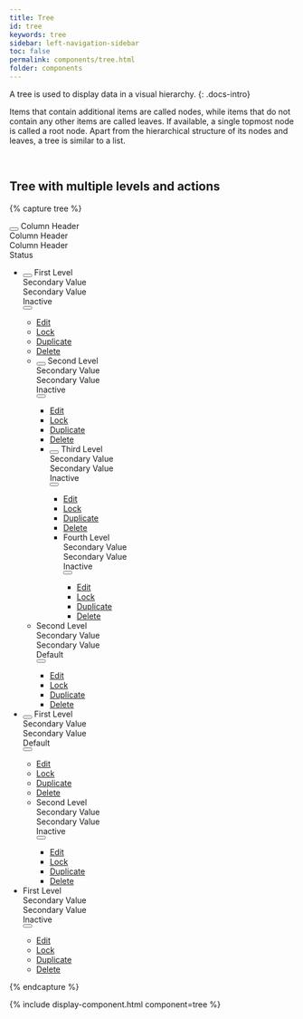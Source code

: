 ```yaml
---
title: Tree
id: tree
keywords: tree
sidebar: left-navigation-sidebar
toc: false
permalink: components/tree.html
folder: components
---
```


A tree is used to display data in a visual hierarchy.
{: .docs-intro}

Items that contain additional items are called nodes, while items that do not contain any other items are called leaves. If available, a single topmost node is called a root node. Apart from the hierarchical structure of its nodes and leaves, a tree is similar to a list.

<br>

## Tree with multiple levels and actions

{% capture tree %}
<div class="fd-tree fd-tree--header">
    <div class="fd-tree__row fd-tree__row--header">
        <div class="fd-tree__col fd-tree__col--control">
            <button class="fd-tree__control" aria-label="Expand all" aria-controls="tWsod582" aria-pressed="false"></button>
            Column Header
        </div>
        <div class="fd-tree__col">
            Column Header
        </div>
        <div class="fd-tree__col">
            Column Header
        </div>
        <div class="fd-tree__col">
            Status
        </div>
        <div class="fd-tree__col fd-tree__col--actions">
        </div>
    </div>
</div>
<ul class="fd-tree" id="tWsod582" role="tree">
    <li class="fd-tree__item" role="treeitem" id="inYUX852" aria-expanded="false">
        <div class="fd-tree__row">
            <div class="fd-tree__col fd-tree__col--control">
                <button class="fd-tree__control" aria-label="Expand" aria-controls="inYUX852"
                aria-pressed="false"></button>
                First Level
            </div>
            <div class="fd-tree__col">
                Secondary Value
            </div>
            <div class="fd-tree__col">
                Secondary Value
            </div>
            <div class="fd-tree__col">
                <span class="fd-label">
                    Inactive
                </span>
            </div>
            <div class="fd-tree__col fd-tree__col--actions">
               <div class="fd-popover fd-popover--right">
                    <div class="fd-popover__control">
                        <button class="fd-button fd-button--transparent sap-icon--overflow" aria-controls="j2lk3j" aria-haspopup="true" aria-expanded="false" aria-label="More"></button>
                    </div>
                    <div class="fd-popover__body fd-popover__body--right" aria-hidden="true" id="j2lk3j">
                        <nav class="fd-menu">
                            <ul class="fd-menu__list">
                                <li><a href="#" class="fd-menu__item">Edit</a></li>
                                <li><a href="#" class="fd-menu__item">Lock</a></li>
                                <li><a href="#" class="fd-menu__item">Duplicate</a></li>
                                <li><a href="#" class="fd-menu__item">Delete</a></li>
                            </ul>
                        </nav>
                    </div>
                </div>
            </div>
        </div>
        <ul class="fd-tree__group fd-tree__group--sublevel-1 is-hidden" role="group" aria-hidden="true">
            <li class="fd-tree__item" role="treeitem" id="Bxd8s850" aria-expanded="false">
                <div class="fd-tree__row">
                    <div class="fd-tree__col fd-tree__col--control">
                        <button class="fd-tree__control" aria-label="Expand" aria-controls="Bxd8s850"
                        aria-pressed="false"></button>
                        Second Level
                    </div>
                    <div class="fd-tree__col">
                        Secondary Value
                    </div>
                    <div class="fd-tree__col">
                        Secondary Value
                    </div>
                    <div class="fd-tree__col">
                        <span class="fd-label">
                            Inactive
                        </span>
                    </div>
                    <div class="fd-tree__col fd-tree__col--actions">
                        <div class="fd-popover fd-popover--right">
                            <div class="fd-popover__control">
                                <button class="fd-button fd-button--transparent sap-icon--overflow" aria-controls="lklkj3" aria-haspopup="true" aria-expanded="false" aria-label="More"></button>
                            </div>
                            <div class="fd-popover__body fd-popover__body--right" aria-hidden="true" id="lklkj3">
                                <nav class="fd-menu">
                                    <ul class="fd-menu__list">
                                        <li><a href="#" class="fd-menu__item">Edit</a></li>
                                        <li><a href="#" class="fd-menu__item">Lock</a></li>
                                        <li><a href="#" class="fd-menu__item">Duplicate</a></li>
                                        <li><a href="#" class="fd-menu__item">Delete</a></li>
                                    </ul>
                                </nav>
                            </div>
                        </div>
                    </div>
                </div>
                <ul class="fd-tree__group fd-tree__group--sublevel-2 is-hidden" role="group" aria-hidden="true">
                    <li class="fd-tree__item" role="treeitem" id="qz9hB117" aria-expanded="false">
                        <div class="fd-tree__row">
                            <div class="fd-tree__col fd-tree__col--control">
                                <button class="fd-tree__control" aria-label="Expand" aria-controls="qz9hB117"
                                aria-pressed="false"></button>
                                Third Level
                            </div>
                            <div class="fd-tree__col">
                                Secondary Value
                            </div>
                            <div class="fd-tree__col">
                                Secondary Value
                            </div>
                            <div class="fd-tree__col">
                                <span class="fd-label">
                                    Inactive
                                </span>
                            </div>
                            <div class="fd-tree__col fd-tree__col--actions">
                                <div class="fd-popover fd-popover--right">
                                    <div class="fd-popover__control">
                                        <button class="fd-button fd-button--transparent sap-icon--overflow" aria-controls="asofjh3" aria-haspopup="true" aria-expanded="false" aria-label="More"></button>
                                    </div>
                                    <div class="fd-popover__body fd-popover__body--right" aria-hidden="true" id="asofjh3">
                                        <nav class="fd-menu">
                                            <ul class="fd-menu__list">
                                                <li><a href="#" class="fd-menu__item">Edit</a></li>
                                                <li><a href="#" class="fd-menu__item">Lock</a></li>
                                                <li><a href="#" class="fd-menu__item">Duplicate</a></li>
                                                <li><a href="#" class="fd-menu__item">Delete</a></li>
                                            </ul>
                                        </nav>
                                    </div>
                                </div>
                            </div>
                        </div>
                        <ul class="fd-tree__group fd-tree__group--sublevel-3 is-hidden"
                        role="group" aria-hidden="true">
                            <li class="fd-tree__item" role="treeitem">
                                <div class="fd-tree__row">
                                    <div class="fd-tree__col fd-tree__col--control">
                                        Fourth Level
                                    </div>
                                    <div class="fd-tree__col">
                                        Secondary Value
                                    </div>
                                    <div class="fd-tree__col">
                                        Secondary Value
                                    </div>
                                    <div class="fd-tree__col">
                                        <span class="fd-label">
                                            Inactive
                                        </span>
                                    </div>
                                    <div class="fd-tree__col fd-tree__col--actions">
                                       <div class="fd-popover fd-popover--right">
                                            <div class="fd-popover__control">
                                                <button class="fd-button fd-button--transparent sap-icon--overflow" aria-controls="iouh3" aria-haspopup="true" aria-expanded="false" aria-label="More"></button>
                                            </div>
                                            <div class="fd-popover__body fd-popover__body--right" aria-hidden="true" id="iouh3">
                                                <nav class="fd-menu">
                                                    <ul class="fd-menu__list">
                                                        <li><a href="#" class="fd-menu__item">Edit</a></li>
                                                        <li><a href="#" class="fd-menu__item">Lock</a></li>
                                                        <li><a href="#" class="fd-menu__item">Duplicate</a></li>
                                                        <li><a href="#" class="fd-menu__item">Delete</a></li>
                                                    </ul>
                                                </nav>
                                            </div>
                                        </div>
                                    </div>
                                </div>
                            </li>
                        </ul>
                    </li>
                </ul>
            </li>
            <li class="fd-tree__item" role="treeitem">
                <div class="fd-tree__row">
                    <div class="fd-tree__col fd-tree__col--control">
                        Second Level
                    </div>
                    <div class="fd-tree__col">
                        Secondary Value
                    </div>
                    <div class="fd-tree__col">
                        Secondary Value
                    </div>
                    <div class="fd-tree__col">
                        <span class="fd-label">
                            Default
                        </span>
                    </div>
                    <div class="fd-tree__col fd-tree__col--actions">
                        <div class="fd-popover fd-popover--right">
                            <div class="fd-popover__control">
                                <button class="fd-button fd-button--transparent sap-icon--overflow" aria-controls="jk3333" aria-haspopup="true" aria-expanded="false" aria-label="More"></button>
                            </div>
                            <div class="fd-popover__body fd-popover__body--right" aria-hidden="true" id="jk3333">
                                <nav class="fd-menu">
                                    <ul class="fd-menu__list">
                                        <li><a href="#" class="fd-menu__item">Edit</a></li>
                                        <li><a href="#" class="fd-menu__item">Lock</a></li>
                                        <li><a href="#" class="fd-menu__item">Duplicate</a></li>
                                        <li><a href="#" class="fd-menu__item">Delete</a></li>
                                    </ul>
                                </nav>
                            </div>
                        </div>
                    </div>
                </div>
            </li>
        </ul>
    </li>
    <li class="fd-tree__item" role="treeitem" id="lkEDI899" aria-expanded="false">
        <div class="fd-tree__row">
            <div class="fd-tree__col fd-tree__col--control">
                <button class="fd-tree__control" aria-label="Expand" aria-controls="lkEDI899"
                aria-pressed="false"></button>
                First Level
            </div>
            <div class="fd-tree__col">
                Secondary Value
            </div>
            <div class="fd-tree__col">
                Secondary Value
            </div>
            <div class="fd-tree__col">
                <span class="fd-label">
                    Default
                </span>
            </div>
            <div class="fd-tree__col fd-tree__col--actions">
                <div class="fd-popover fd-popover--right">
                    <div class="fd-popover__control">
                        <button class="fd-button fd-button--transparent sap-icon--overflow" aria-controls="asdhjb3" aria-haspopup="true" aria-expanded="false" aria-label="More"></button>
                    </div>
                    <div class="fd-popover__body fd-popover__body--right" aria-hidden="true" id="asdhjb3">
                        <nav class="fd-menu">
                            <ul class="fd-menu__list">
                                <li><a href="#" class="fd-menu__item">Edit</a></li>
                                <li><a href="#" class="fd-menu__item">Lock</a></li>
                                <li><a href="#" class="fd-menu__item">Duplicate</a></li>
                                <li><a href="#" class="fd-menu__item">Delete</a></li>
                            </ul>
                        </nav>
                    </div>
                </div>
            </div>
        </div>
        <ul class="fd-tree__group fd-tree__group--sublevel-1 is-hidden" role="group" aria-hidden="true">
            <li class="fd-tree__item" role="treeitem">
                <div class="fd-tree__row">
                    <div class="fd-tree__col fd-tree__col--control">
                        Second Level
                    </div>
                    <div class="fd-tree__col">
                        Secondary Value
                    </div>
                    <div class="fd-tree__col">
                        Secondary Value
                    </div>
                    <div class="fd-tree__col">
                        <span class="fd-label">
                            Inactive
                        </span>
                    </div>
                    <div class="fd-tree__col fd-tree__col--actions">
                        <div class="fd-popover fd-popover--right">
                            <div class="fd-popover__control">
                                <button class="fd-button fd-button--transparent sap-icon--overflow" aria-controls="hkjhkjh3" aria-haspopup="true" aria-expanded="false" aria-label="More"></button>
                            </div>
                            <div class="fd-popover__body fd-popover__body--right" aria-hidden="true" id="hkjhkjh3">
                                <nav class="fd-menu">
                                    <ul class="fd-menu__list">
                                        <li><a href="#" class="fd-menu__item">Edit</a></li>
                                        <li><a href="#" class="fd-menu__item">Lock</a></li>
                                        <li><a href="#" class="fd-menu__item">Duplicate</a></li>
                                        <li><a href="#" class="fd-menu__item">Delete</a></li>
                                    </ul>
                                </nav>
                            </div>
                        </div>
                    </div>
                </div>
            </li>
        </ul>
    </li>
    <li class="fd-tree__item" role="treeitem">
        <div class="fd-tree__row">
            <div class="fd-tree__col fd-tree__col--control">
                First Level
            </div>
            <div class="fd-tree__col">
                Secondary Value
            </div>
            <div class="fd-tree__col">
                Secondary Value
            </div>
            <div class="fd-tree__col">
                <span class="fd-label">
                    Inactive
                </span>
            </div>
            <div class="fd-tree__col fd-tree__col--actions">
                <div class="fd-popover fd-popover--right">
                    <div class="fd-popover__control">
                        <button class="fd-button fd-button--transparent sap-icon--overflow" aria-controls="ggiuhwer" aria-haspopup="true" aria-expanded="false" aria-label="More"></button>
                    </div>
                    <div class="fd-popover__body fd-popover__body--right" aria-hidden="true" id="ggiuhwer">
                        <nav class="fd-menu">
                            <ul class="fd-menu__list">
                                <li><a href="#" class="fd-menu__item">Edit</a></li>
                                <li><a href="#" class="fd-menu__item">Lock</a></li>
                                <li><a href="#" class="fd-menu__item">Duplicate</a></li>
                                <li><a href="#" class="fd-menu__item">Delete</a></li>
                            </ul>
                        </nav>
                    </div>
                </div>
            </div>
        </div>
    </li>
</ul>
{% endcapture %}

{% include display-component.html component=tree %}
